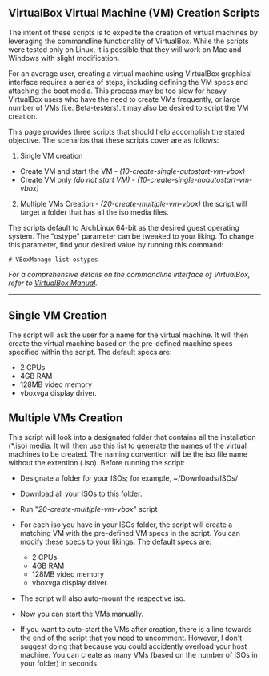 ## VirtualBox Virtual Machine (VM) Creation Scripts

The intent of these scripts is to expedite the creation of virtual machines by leveraging the commandline functionality of VirtualBox. While the scripts were tested only on Linux, it is possible that they will work on Mac and Windows with slight modification.

For an average user, creating a virtual machine using VirtualBox graphical interface requires a series of steps, including defining the VM specs and attaching the boot media. This process may be too slow for heavy VirtualBox users who have the need to create VMs frequently, or large number of VMs (i.e. Beta-testers).It may also be desired to script the VM creation.

This page provides three scripts that should help accomplish the stated objective. The scenarios that these scripts cover are as follows:
1. Single VM creation
  * Create VM and start the VM - *(10-create-single-autostart-vm-vbox)*
  * Create VM only *(do not start VM)* - *(10-create-single-noautostart-vm-vbox)*
2.  Multiple VMs Creation - *(20-create-multiple-vm-vbox)* the script will target a folder that has all the iso media files.

The scripts default to ArchLinux 64-bit as the desired guest operating system. The "ostype" parameter can be tweaked to your liking. To change this parameter, find your desired value by running this command:

```
# VBoxManage list ostypes
```

*For a comprehensive details on the commandline interface of VirtualBox, refer to [VirtualBox Manual](https://www.virtualbox.org/manual/ch08.html#vboxmanage-createvm).*

___

## Single VM Creation
The script will ask the user for a name for the virtual machine. It will then create the virtual machine based on the pre-defined machine specs specified within the script. The default specs are:
- 2 CPUs
- 4GB RAM
- 128MB video memory
- vboxvga display driver.

## Multiple VMs Creation

This script will look into a designated folder that contains all the installation (*.iso) media. It will then use this list to generate the names of the virtual machines to be created. The naming convention will be the iso file name without the extention (.iso). Before running the script:

- Designate a folder for your ISOs; for example, ~/Downloads/ISOs/
- Download all your ISOs to this folder.
- Run "*20-create-multiple-vm-vbox*" script
- For each iso you have in your ISOs folder, the script will create a matching VM with the pre-defined VM specs in the script. You can modify these specs to your likings.
The default specs are:
   - 2 CPUs
   - 4GB RAM
   - 128MB video memory
   - vboxvga display driver.

- The script will also auto-mount the respective iso.
- Now you can start the VMs manually.
- If you want to auto-start the VMs after creation, there is a line towards the end of the script that you need
to uncomment. However, I don't suggest doing that because you could accidently overload your host machine.
 You can create as many VMs (based on the number of ISOs in your folder) in seconds.
